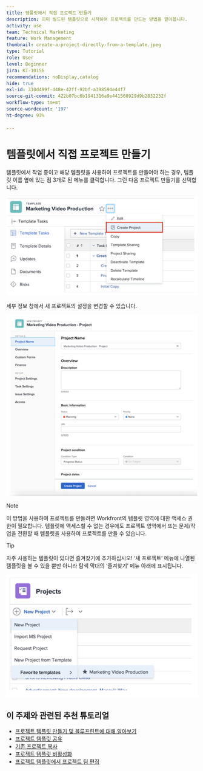 ```yaml
---
title: 템플릿에서 직접 프로젝트 만들기
description: 이미 빌드된 템플릿으로 시작하여 프로젝트를 만드는 방법을 알아봅니다.
activity: use
team: Technical Marketing
feature: Work Management
thumbnail: create-a-project-directly-from-a-template.jpeg
type: Tutorial
role: User
level: Beginner
jira: KT-10156
recommendations: noDisplay,catalog
hide: true
exl-id: 310d499f-d48e-42ff-92bf-a398594e44f7
source-git-commit: 422b07bc6b1941316a9e441560929d9b2832232f
workflow-type: tm+mt
source-wordcount: '197'
ht-degree: 93%

---
```


# 템플릿에서 직접 프로젝트 만들기

템플릿에서 작업 중이고 해당 템플릿을 사용하여 프로젝트를 만들어야 하는 경우, 템플릿 이름 옆에 있는 점 3개로 된 메뉴를 클릭합니다. 그런 다음 프로젝트 만들기를 선택합니다.

![메뉴의 프로젝트 만들기 옵션](assets/direct-template-01.png)

세부 정보 창에서 새 프로젝트의 설정을 변경할 수 있습니다.

![프로젝트 생성 페이지](assets/direct-template-02.png)

>[!NOTE]
>
>이 방법을 사용하여 프로젝트를 만들려면 Workfront의 템플릿 영역에 대한 액세스 권한이 필요합니다. 템플릿에 액세스할 수 없는 경우에도 프로젝트 영역에서 또는 문제/작업을 전환할 때 템플릿을 사용하여 프로젝트를 만들 수 있습니다.

>[!TIP]
>
>자주 사용하는 템플릿이 있다면 즐겨찾기에 추가하십시오! ‘새 프로젝트’ 메뉴에 나열된 템플릿을 볼 수 있을 뿐만 아니라 탐색 막대의 ‘즐겨찾기’ 메뉴 아래에 표시됩니다.


![새 프로젝트 즐겨찾기 템플릿](assets/direct-template-03.png)

## 이 주제와 관련된 추천 튜토리얼

* [프로젝트 템플릿 만들기 및 블루프린트에 대해 알아보기](/help/manage-work/create-and-manage-project-templates/create-a-project-template.md)
* [프로젝트 템플릿 공유](/help/manage-work/create-and-manage-project-templates/share-a-project-template.md)
* [기존 프로젝트 복사](/help/manage-work/manage-projects/copy-an-existing-project.md)
* [프로젝트 템플릿 비활성화](/help/manage-work/create-and-manage-project-templates/deactivate-a-project-template.md)
* [프로젝트 템플릿에서 프로젝트 팀 편집](/help/manage-work/create-and-manage-project-templates/edit-the-project-team-in-a-project-template.md)


